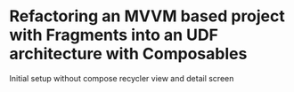 # Refactoring an MVVM based project with Fragments into an UDF architecture with Composables
Initial setup without compose recycler view and detail screen
